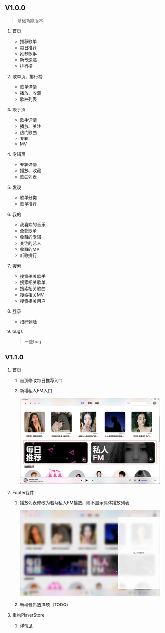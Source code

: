 ## V1.0.0
> 基础功能版本

1. 首页

   * 推荐歌单
   * 每日推荐
   * 推荐歌手
   * 新专速递
   * 排行榜

2. 歌单页、排行榜

   * 歌单详情
   * 播放、收藏
   * 歌曲列表

3. 歌手页

   * 歌手详情
   * 播放、关注
   * 热门歌曲
   * 专辑
   * MV

4. 专辑页

   * 专辑详情
   * 播放、收藏
   * 歌曲列表

5. 发现

   * 歌单分类
   * 歌单推荐

6. 我的

   * 我喜欢的音乐
   * 全部歌单
   * 收藏的专辑
   * 关注的艺人
   * 收藏的MV
   * 听歌排行

7. 搜索

   * 搜索相关歌手
   * 搜索相关歌单
   * 搜索相关歌曲
   * 搜索相关MV
   * 搜索相关用户

8. 登录

   * 扫码登陆

9. bugs

   >一些bug

## V1.1.0

1. 首页

   1. 首页修改每日推荐入口

   2. 新增私人FM入口

      ![image-20240204215507643](./public/image-20240204215507643.png)

2. Footer组件

   1. 播放列表修改为若为私人FM播放，则不显示具体播放列表

      ![image-20240204215754873](./public/image-20240204215754873.png)

   2. 新增音质选择项（TODO）

3. 重构PlayerStore

   1. 详情[见](https://zorroe.github.io/project/halomusic/playerStore.html)